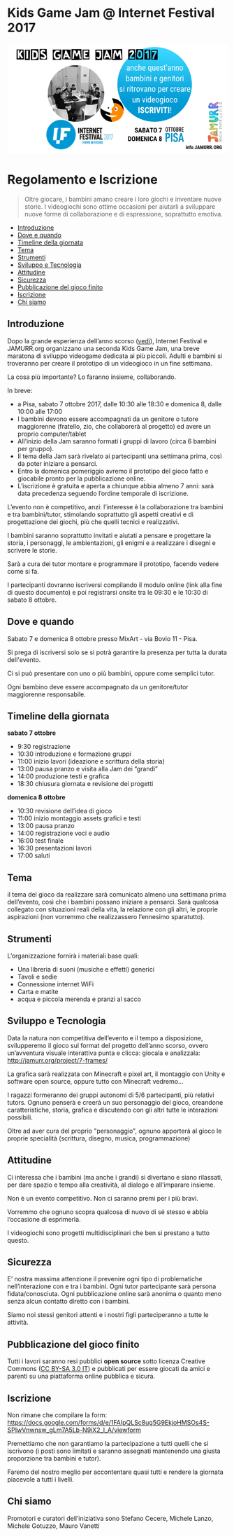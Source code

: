 # Kids Game Jam @ Internet Festival 2017
![](images/KidsGameJam2017-Banner.png)

# Regolamento e Iscrizione

> Oltre giocare, i bambini amano creare i loro giochi e inventare nuove storie.
> I videogiochi sono ottime occasioni per aiutarli a sviluppare nuove forme di collaborazione e di espressione, soprattutto emotiva.

<!-- @import "[TOC]" {cmd="toc" depthFrom=2 depthTo=6 orderedList=false} -->
<!-- code_chunk_output -->

* [Introduzione](#introduzione)
* [Dove e quando](#dove-e-quando)
* [Timeline della giornata](#timeline-della-giornata)
* [Tema](#tema)
* [Strumenti](#strumenti)
* [Sviluppo e Tecnologia](#sviluppo-e-tecnologia)
* [Attitudine](#attitudine)
* [Sicurezza](#sicurezza)
* [Pubblicazione del gioco finito](#pubblicazione-del-gioco-finito)
* [Iscrizione](#iscrizione)
* [Chi siamo](#chi-siamo)

<!-- /code_chunk_output -->


## Introduzione

Dopo la grande esperienza dell’anno scorso ([vedi](http://jamurr.org/project/7-frames/)), Internet Festival e JAMURR.org organizzano una seconda Kids Game Jam, una breve maratona di sviluppo videogame dedicata ai più piccoli. Adulti e bambini si troveranno per creare il prototipo di un videogioco in un fine settimana.

La cosa più importante? Lo faranno insieme, collaborando.

In breve:

- a Pisa, sabato 7 ottobre 2017, dalle 10:30 alle 18:30 e domenica 8, dalle 10:00 alle 17:00
- I bambini devono essere accompagnati da un genitore o tutore maggiorenne (fratello, zio, che collaborerà al progetto) ed avere un proprio computer/tablet
- All’inizio della Jam saranno formati i gruppi di lavoro (circa 6 bambini per gruppo).
- Il tema della Jam sarà rivelato ai partecipanti una settimana prima, così da poter iniziare a pensarci.
- Entro la domenica pomeriggio avremo il prototipo del gioco fatto e giocabile pronto per la pubblicazione online.
- L’iscrizione è gratuita e aperta a chiunque abbia almeno 7 anni: sarà data precedenza seguendo l’ordine temporale di iscrizione.

L’evento non è competitivo, anzi: l’interesse è la collaborazione tra bambini e tra bambini/tutor, stimolando soprattutto gli aspetti creativi e di progettazione dei giochi, più che quelli tecnici e realizzativi.

I bambini saranno soprattutto invitati e aiutati a pensare e progettare la storia, i personaggi, le ambientazioni, gli enigmi e a realizzare i disegni e scrivere le storie.

Sarà a cura dei tutor montare e programmare il prototipo, facendo vedere come si fa.

I partecipanti dovranno iscriversi compilando il modulo online (link alla fine di questo documento) e poi registrarsi onsite tra le 09:30 e le 10:30 di sabato 8 ottobre.

## Dove e quando

Sabato 7 e domenica 8 ottobre presso MixArt - via Bovio 11 - Pisa.

Si prega di iscriversi solo se si potrà garantire la presenza per tutta la durata dell'evento.

Ci si può presentare con uno o più bambini, oppure come semplici tutor.

Ogni bambino deve essere accompagnato da un genitore/tutor maggiorenne responsabile.

## Timeline della giornata

**sabato 7 ottobre**

- 9:30 registrazione
- 10:30 introduzione e formazione gruppi
- 11:00 inizio lavori (ideazione e scrittura della storia)
- 13:00 pausa pranzo e visita alla Jam dei “grandi”
- 14:00 produzione testi e grafica
- 18:30 chiusura giornata e revisione dei progetti

**domenica 8 ottobre**

- 10:30 revisione dell’idea di gioco
- 11:00 inizio montaggio assets grafici e testi
- 13:00 pausa pranzo
- 14:00 registrazione voci e audio
- 16:00 test finale
- 16:30 presentazioni lavori
- 17:00 saluti

## Tema

il tema del gioco da realizzare sarà comunicato almeno una settimana prima dell’evento, così che i bambini possano iniziare a pensarci. Sarà qualcosa collegato con situazioni reali della vita, la relazione con gli altri, le proprie aspirazioni (non vorremmo che realizzassero l’ennesimo sparatutto).

## Strumenti

L’organizzazione fornirà i materiali base quali:

- Una libreria di suoni (musiche e effetti) generici
- Tavoli e sedie
- Connessione internet WiFi
- Carta e matite
- acqua e piccola merenda e pranzi al sacco

## Sviluppo e Tecnologia

Data la natura non competitiva dell’evento e il tempo a disposizione, svilupperemo il gioco sul format del progetto dell’anno scorso, ovvero un’avventura visuale interattiva punta e clicca: giocala e analizzala: http://jamurr.org/project/7-frames/

La grafica sarà realizzata con Minecraft e pixel art, il montaggio con Unity e software open source, oppure tutto con Minecraft vedremo...

I ragazzi formeranno dei gruppi autonomi di 5/6 partecipanti, più relativi tutors. Ognuno penserà e creerà un suo personaggio del gioco, creandone caratteristiche, storia, grafica e discutendo con gli altri tutte le interazioni possibili.

Oltre ad aver cura del proprio "personaggio", ognuno apporterà al gioco le proprie specialità (scrittura, disegno, musica, programmazione)

## Attitudine

Ci interessa che i bambini (ma anche i grandi) si divertano e siano rilassati, per dare spazio e tempo alla creatività, al dialogo e all’imparare insieme.

Non è un evento competitivo. Non ci saranno premi per i più bravi.

Vorremmo che ognuno scopra qualcosa di nuovo di sé stesso e abbia l’occasione di esprimerla.

I videogiochi sono progetti multidisciplinari che ben si prestano a tutto questo.

## Sicurezza

E’ nostra massima attenzione il prevenire ogni tipo di problematiche nell’interazione con e tra i bambini. Ogni tutor partecipante sarà persona fidata/conosciuta. Ogni pubblicazione online sarà anonima o quanto meno senza alcun contatto diretto con i bambini.

Siamo noi stessi genitori attenti e i nostri figli parteciperanno a tutte le attività.

## Pubblicazione del gioco finito

Tutti i lavori saranno resi pubblici **open source** sotto licenza Creative Commons ([CC BY-SA 3.0 IT](https://creativecommons.org/licenses/by-sa/3.0/it/deed.it)) e pubblicati per essere giocati da amici e parenti su una piattaforma online pubblica e sicura.

## Iscrizione

Non rimane che compilare la form: https://docs.google.com/forms/d/e/1FAIpQLSc8ug5G9EkjoHMSOs4S-SPIwVnwnsw_gLm7A5Lb-N9iX2_l_A/viewform

Premettiamo che non garantiamo la partecipazione a tutti quelli che si iscrivono (i posti sono limitati e saranno assegnati mantenendo una giusta proporzione tra bambini e tutor).

Faremo del nostro meglio per accontentare quasi tutti e rendere la giornata piacevole a tutti i livelli.

## Chi siamo

Promotori e curatori dell’iniziativa sono Stefano Cecere, Michele Lanzo, Michele Gotuzzo, Mauro Vanetti
